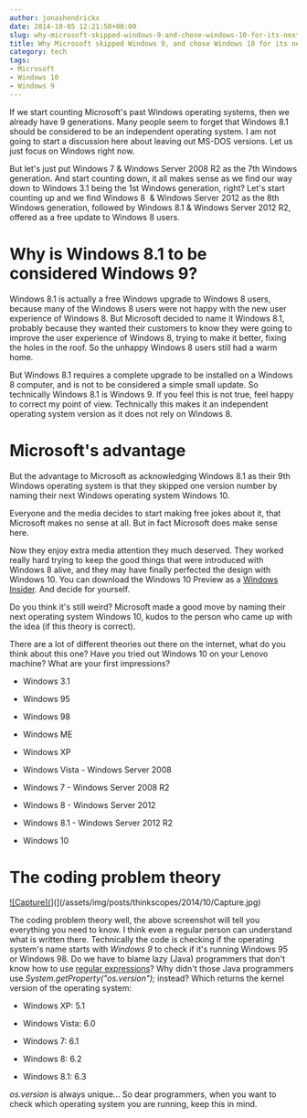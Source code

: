 ```yaml
---
author: jonashendrickx
date: 2014-10-05 12:21:50+00:00
slug: why-microsoft-skipped-windows-9-and-chose-windows-10-for-its-next-os
title: Why Microsoft skipped Windows 9, and chose Windows 10 for its next OS.
category: tech
tags:
- Microsoft
- Windows 10
- Windows 9
---
```

If we start counting Microsoft's past Windows operating systems, then we already have 9 generations. Many people seem to forget that Windows 8.1 should be considered to be an independent operating system. I am not going to start a discussion here about leaving out MS-DOS versions. Let us just focus on Windows right now.




But let's just put Windows 7 & Windows Server 2008 R2 as the 7th Windows generation. And start counting down, it all makes sense as we find our way down to Windows 3.1 being the 1st Windows generation, right? Let's start counting up and we find Windows 8  & Windows Server 2012 as the 8th Windows generation, followed by Windows 8.1 & Windows Server 2012 R2, offered as a free update to Windows 8 users.




# Why is Windows 8.1 to be considered Windows 9?




Windows 8.1 is actually a free Windows upgrade to Windows 8 users, because many of the Windows 8 users were not happy with the new user experience of Windows 8. But Microsoft decided to name it Windows 8.1, probably because they wanted their customers to know they were going to improve the user experience of Windows 8, trying to make it better, fixing the holes in the roof. So the unhappy Windows 8 users still had a warm home.




But Windows 8.1 requires a complete upgrade to be installed on a Windows 8 computer, and is not to be considered a simple small update. So technically Windows 8.1 is Windows 9. If you feel this is not true, feel happy to correct my point of view. Technically this makes it an independent operating system version as it does not rely on Windows 8.




# Microsoft's advantage




But the advantage to Microsoft as acknowledging Windows 8.1 as their 9th Windows operating system is that they skipped one version number by naming their next Windows operating system Windows 10.




Everyone and the media decides to start making free jokes about it, that Microsoft makes no sense at all. But in fact Microsoft does make sense here.




Now they enjoy extra media attention they much deserved. They worked really hard trying to keep the good things that were introduced with Windows 8 alive, and they may have finally perfected the design with Windows 10. You can download the Windows 10 Preview as a [Windows Insider](https://insider.windows.com/). And decide for yourself.




Do you think it's still weird? Microsoft made a good move by naming their next operating system Windows 10, kudos to the person who came up with the idea (if this theory is correct).




There are a lot of different theories out there on the internet, what do you think about this one? Have you tried out Windows 10 on your Lenovo machine? What are your first impressions?






  * Windows 3.1


  * Windows 95


  * Windows 98


  * Windows ME


  * Windows XP


  * Windows Vista - Windows Server 2008


  * Windows 7 - Windows Server 2008 R2


  * Windows 8 - Windows Server 2012


  * Windows 8.1 - Windows Server 2012 R2


  * Windows 10




# The coding problem theory




[![Capture](](/assets/img/posts/thinkscopes/2014/10/Capture.jpg)](](/assets/img/posts/thinkscopes/2014/10/Capture.jpg)







The coding problem theory well, the above screenshot will tell you everything you need to know. I think even a regular person can understand what is written there. Technically the code is checking if the operating system's name starts with _Windows 9_ to check if it's running Windows 95 or Windows 98. Do we have to blame lazy (Java) programmers that don't know how to use [regular expressions](http://docs.oracle.com/javase/tutorial/essential/regex/)? Why didn't those Java programmers use _System.getProperty("os.version");_ instead? Which returns the kernel version of the operating system:






  * Windows XP: 5.1


  * Windows Vista: 6.0


  * Windows 7: 6.1


  * Windows 8: 6.2


  * Windows 8.1: 6.3




_os.version_ is always unique... So dear programmers, when you want to check which operating system you are running, keep this in mind.
